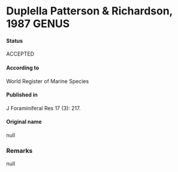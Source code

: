 Duplella Patterson & Richardson, 1987 GENUS
=======

#### Status
ACCEPTED

#### According to
World Register of Marine Species

#### Published in
J Foraminiferal Res 17 (3): 217.

#### Original name
null

### Remarks
null